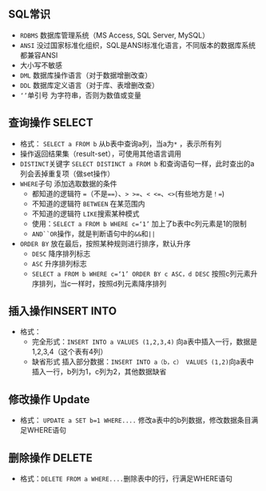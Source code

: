 ## SQL常识
  + `RDBMS` 数据库管理系统（MS Access, SQL Server, MySQL）  
  + `ANSI` 没过国家标准化组织，SQL是ANSI标准化语言，不同版本的数据库系统都兼容ANSI
  + 大小写不敏感
  + `DML` 数据库操作语言（对于数据增删改查）
  + `DDL` 数据库定义语言（对于库、表增删改查）
  + `‘’`单引号 为字符串，否则为数值或变量

## 查询操作 SELECT
  + 格式： `SELECT a FROM b` 从b表中查询a列，当a为`*` ，表示所有列
  + 操作返回结果集（result-set），可使用其他语言调用
  + `DISTINCT`关键字  `SELECT DISTINCT a FROM b` 和查询语句一样，此时查出的a列会丢掉重复项（做set操作）
  + `WHERE`子句 添加选取数据的条件
    + 都知道的逻辑符 `=`（不是`==`）、`> >=`、`< <=`、`<>`(有些地方是`！=`)
    + 不知道的逻辑符 `BETWEEN` 在某范围内
    + 不知道的逻辑符 `LIKE`搜索某种模式
    + 使用：`SELECT a FROM b WHERE c=‘1’` 加上了b表中c列元素是1的限制
    + `AND``OR`操作，就是判断语句中的`&&`和`||`
  + `ORDER BY` 放在最后，按照某种规则进行排序，默认升序
    + `DESC` 降序排列标志
    + `ASC` 升序排列标志
    + `SELECT a FROM b WHERE c=‘1’ ORDER BY c ASC，d DESC` 按照c列元素升序排列，当c一样时，按照d列元素降序排列

## 插入操作INSERT INTO
  + 格式：
    + 完全形式：`INSERT INTO a VALUES (1,2,3,4)` 向a表中插入一行，数据是1,2,3,4（这个表有4列）
    + 缺省形式 插入部分数据：`INSERT INTO a（b，c） VALUES (1,2)`向a表中插入一行，b列为1，c列为2，其他数据缺省

## 修改操作 Update
  + 格式： `UPDATE a SET b=1 WHERE....` 修改a表中的b列数据，修改数据条目满足WHERE语句

## 删除操作 DELETE
  + 格式：`DELETE FROM a WHERE....`删除表中的行，行满足WHERE语句